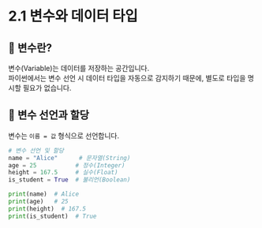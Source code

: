 # 2.1 변수와 데이터 타입
## 📌 변수란?
변수(Variable)는 데이터를 저장하는 공간입니다.  
파이썬에서는 변수 선언 시 데이터 타입을 자동으로 감지하기 때문에, 별도로 타입을 명시할 필요가 없습니다.

## 📌 변수 선언과 할당  
변수는 `이름 = 값` 형식으로 선언합니다.

```python
# 변수 선언 및 할당
name = "Alice"      # 문자열(String)
age = 25           # 정수(Integer)
height = 167.5     # 실수(Float)
is_student = True  # 불리언(Boolean)

print(name)  # Alice
print(age)   # 25
print(height)  # 167.5
print(is_student)  # True
``` 